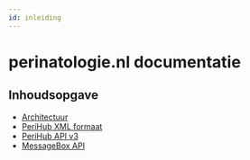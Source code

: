```yaml
---
id: inleiding
---
```


# perinatologie.nl documentatie

## Inhoudsopgave

* [Architectuur](architectuur-doc/)
* [PeriHub XML formaat](formaat-doc/)
* [PeriHub API v3](hub-api-v3-doc/)
* [MessageBox API](messagebox-api-doc/)


